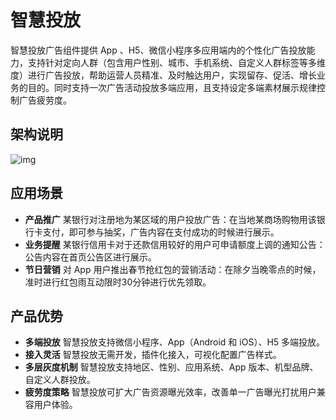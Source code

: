# 智慧投放

智慧投放广告组件提供 App 、H5、微信小程序多应用端内的个性化广告投放能力，支持针对定向人群（包含用户性别、城市、手机系统、自定义人群标签等多维度）进行广告投放，帮助运营人员精准、及时触达用户，实现留存、促活、增长业务的目的。同时支持一次广告活动投放多端应用，且支持设定多端素材展示规律控制广告疲劳度。

## 架构说明

![img](../../img/智慧投放架构.png)

## 应用场景

- **产品推广**
  某银行对注册地为某区域的用户投放广告：在当地某商场购物用该银行卡支付，即可参与抽奖，广告内容在支付成功的时候进行展示。
- **业务提醒**
  某银行信用卡对于还款信用较好的用户可申请额度上调的通知公告：公告内容在首页公告区进行展示。
- **节日营销**
  对 App 用户推出春节抢红包的营销活动：在除夕当晚零点的时候，准时进行红包雨互动限时30分钟进行优先领取。

## 产品优势

- **多端投放**
  智慧投放支持微信小程序、App（Android 和 iOS）、H5 多端投放。
- **接入灵活**
  智慧投放无需开发，插件化接入，可视化配置广告样式。
- **多层灰度机制**
  智慧投放支持地区、性别、应用系统、App 版本、机型品牌、自定义人群投放。
- **疲劳度策略**
  智慧投放可扩大广告资源曝光效率，改善单一广告曝光打扰用户兼容用户体验。